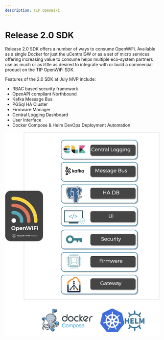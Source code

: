 ```yaml
---
description: TIP OpenWiFi
---
```


# Release 2.0 SDK

Release 2.0 SDK offers a number of ways to consume OpenWiFi. Available as a single Docker for just the uCentralGW or as a set of micro services offering increasing value to consume helps multiple eco-system partners use as much or as little as desired to integrate with or build a commercial product on the TIP OpenWiFi SDK. 

Features of the 2.0 SDK at July MVP include:

* RBAC based security framework
* OpenAPI compliant Northbound 
* Kafka Message Bus
* PGSql HA Cluster
* Firmware Manager 
* Central Logging Dashboard 
* User Interface 
* Docker Compose & Helm DevOps Deployment Automation

![OpenWiFi 2.0 SDK](../../.gitbook/assets/image%20%2835%29.png)



